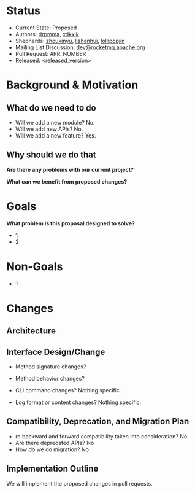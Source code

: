 # Status

- Current State: Proposed
- Authors: [drpmma](https://github.com/drpmma), [xdkxlk](https://github.com/xdkxlk)
- Shepherds: [zhouxinyu](https://github.com/zhouxinyu), [lizhanhui](https://github.com/lizhanhui), [lollipopjin](https://github.com/lollipopjin)
- Mailing List Discussion: [dev@rocketmq.apache.org](mailto:dev@rocketmq.apache.org)
- Pull Request: #PR_NUMBER
- Released: <released_version>

# Background & Motivation

## What do we need to do

- Will we add a new module? No.
- Will we add new APIs? No.
- Will we add a new feature? Yes.

## Why should we do that

**Are there any problems with our current project?**




**What can we benefit from proposed changes?**



# Goals

**What problem is this proposal designed to solve?**

- 1
- 2

# Non-Goals

- 1

# Changes

## Architecture



## Interface Design/Change

- Method signature changes? 

- Method behavior changes?

- CLI command changes? Nothing specific.
- Log format or content changes? Nothing specific.

## Compatibility, Deprecation, and Migration Plan

- re backward and forward compatibility taken into consideration? No
- Are there deprecated APIs? No
- How do we do migration? No

## Implementation Outline

We will implement the proposed changes in pull requests.